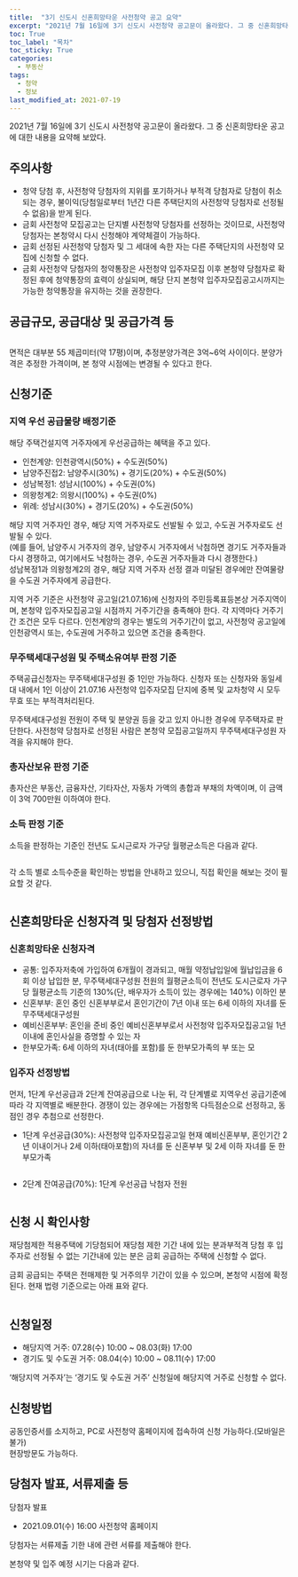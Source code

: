 ```yaml
---
title:  "3기 신도시 신혼희망타운 사전청약 공고 요약"
excerpt: "2021년 7월 16일에 3기 신도시 사전청약 공고문이 올라왔다. 그 중 신혼희망타운 공고에 대한 내용을 요약해 보았다."
toc: True
toc_label: "목차"
toc_sticky: True
categories:
  - 부동산
tags:
  - 청약
  - 정보
last_modified_at: 2021-07-19
---
```

2021년 7월 16일에 3기 신도시 사전청약 공고문이 올라왔다. 그 중 신혼희망타운 공고에 대한 내용을 요약해 보았다.

## 주의사항
- 청약 당첨 후, 사전청약 당첨자의 지위를 포기하거나 부적격 당첨자로 당첨이 취소되는 경우, 불이익(당첨일로부터 1년간 다른 주택단지의 사전청약 당첨자로 선정될 수 없음)을 받게 된다.
- 금회 사전청약 모집공고는 단지별 사전청약 당첨자를 선정하는 것이므로, 사전청약 당첨자는 본청약시 다시 신청해야 계약체결이 가능하다.
- 금회 선정된 사전청약 당첨자 및 그 세대에 속한 자는 다른 주택단지의 사전청약 모집에 신청할 수 없다.
- 금회 사전청약 당첨자의 청약통장은 사전청약 입주자모집 이후 본청약 당첨자로 확정된 후에 청약통장의 효력이 상실되며, 해당 단지 본청약 입주자모집공고시까지는 가능한 청약통장을 유지하는 것을 권장한다.

## 공급규모, 공급대상 및 공급가격 등

<img src="{{ site.url }}{{ site.baseurl }}/_posts/부동산/2021-07-18-3기_신도시_신혼희망타운_공고_요약/images/3기신도시_신혼희망타운_공급대상.jpeg" alt="">  

면적은 대부분 55 제곱미터(약 17평)이며, 추정분양가격은 3억~6억 사이이다. 분양가격은 추정한 가격이며, 본 청약 시점에는 변경될 수 있다고 한다.

## 신청기준
### 지역 우선 공급물량 배정기준
해당 주택건설지역 거주자에게 우선공급하는 혜택을 주고 있다.  
- 인천계양: 인천광역시(50%) + 수도권(50%)
- 남양주진접2: 남양주시(30%) + 경기도(20%) + 수도권(50%)
- 성남복정1: 성남시(100%) + 수도권(0%)
- 의왕청계2: 의왕시(100%) + 수도권(0%)
- 위례: 성남시(30%) + 경기도(20%) + 수도권(50%)

해당 지역 거주자인 경우, 해당 지역 거주자로도 선발될 수 있고, 수도권 거주자로도 선발될 수 있다.  
(예를 들어, 남양주시 거주자의 경우, 남양주시 거주자에서 낙첨하면 경기도 거주자들과 다시 경쟁하고, 여기에서도 낙첨하는 경우, 수도권 거주자들과 다시 경쟁한다.)  
성남복정1과 의왕청계2의 경우, 해당 지역 거주자 선정 결과 미달된 경우에만 잔여물량을 수도권 거주자에게 공급한다.

지역 거주 기준은 사전청약 공고일(21.07.16)에 신청자의 주민등록표등본상 거주지역이며, 본청약 입주자모집공고일 시점까지 거주기간을 충족해야 한다. 각 지역마다 거주기간 조건은 모두 다르다. 인천계양의 경우는 별도의 거주기간이 없고, 사전청약 공고일에 인천광역시 또는, 수도권에 거주하고 있으면 조건을 충족한다.


### 무주택세대구성원 및 주택소유여부 판정 기준
주택공급신청자는 무주택세대구성원 중 1인만 가능하다. 신청자 또는 신청자와 동일세대 내에서 1인 이상이 21.07.16 사전청약 입주자모집 단지에 중복 및 교차청약 시 모두 무효 또는 부적격처리된다.

무주택세대구성원 전원이 주택 및 분양권 등을 갖고 있지 아니한 경우에 무주택자로 판단한다. 사전청약 당첨자로 선정된 사람은 본청약 모집공고일까지 무주택세대구성원 자격을 유지해야 한다.

### 총자산보유 판정 기준
총자산은 부동산, 금융자산, 기타자산, 자동차 가액의 총합과 부채의 차액이며, 이 금액이 3억 700만원 이하여야 한다.

### 소득 판정 기준
소득을 판정하는 기준인 전년도 도시근로자 가구당 월평균소득은 다음과 같다.  

<img src="{{ site.url }}{{ site.baseurl }}/_posts/부동산/2021-07-18-3기_신도시_신혼희망타운_공고_요약/images/3기신도시_신혼희망타운_소득기준.jpeg" alt="">  

각 소득 별로 소득수준을 확인하는 방법을 안내하고 있으니, 직접 확인을 해보는 것이 필요할 것 같다.  

<img src="{{ site.url }}{{ site.baseurl }}/_posts/부동산/2021-07-18-3기_신도시_신혼희망타운_공고_요약/images/3기신도시_신혼희망타운_소득수준.jpeg" alt="">  

## 신혼희망타운 신청자격 및 당첨자 선정방법
### 신혼희망타운 신청자격
- 공통: 입주자저축에 가입하여 6개월이 경과되고, 매월 약정납입일에 월납입금을 6회 이상 납입한 분, 무주택세대구성원 전원의 월평균소득이 전년도 도시근로자 가구당 월평균소득 기준의 130%(단, 배우자가 소득이 있는 경우에는 140%) 이하인 분
- 신혼부부: 혼인 중인 신혼부부로서 혼인기간이 7년 이내 또는 6세 이하의 자녀를 둔 무주택세대구성원
- 예비신혼부부: 혼인을 준비 중인 예비신혼부부로서 사전청약 입주자모집공고일 1년 이내에 혼인사실을 증명할 수 있는 자
- 한부모가족: 6세 이하의 자녀(태아를 포함)를 둔 한부모가족의 부 또는 모

### 입주자 선정방법
먼저, 1단계 우선공급과 2단계 잔여공급으로 나눈 뒤, 각 단계별로 지역우선 공급기준에 따라 각 지역별로 배분한다. 경쟁이 있는 경우에는 가점항목 다득점순으로 선정하고, 동점인 경우 추첨으로 선정한다.

- 1단계 우선공급(30%): 사전청약 입주자모집공고일 현재 예비신혼부부, 혼인기간 2년 이내이거나 2세 이하(태아포함)의 자녀를 둔 신혼부부 및 2세 이하 자녀를 둔 한부모가족  

<img src="{{ site.url }}{{ site.baseurl }}/_posts/부동산/2021-07-18-3기_신도시_신혼희망타운_공고_요약/images/3기신도시_신혼희망타운_1단계점수.jpeg" alt="">  

- 2단계 잔여공급(70%): 1단계 우선공급 낙첨자 전원  

<img src="{{ site.url }}{{ site.baseurl }}/_posts/부동산/2021-07-18-3기_신도시_신혼희망타운_공고_요약/images/3기신도시_신혼희망타운_2단계점수.jpeg" alt="">  

## 신청 시 확인사항
재당첨제한 적용주택에 기당첨되어 재당첨 제한 기간 내에 있는 분과부적격 당첨 후 입주자로 선정될 수 없는 기간내에 있는 분은 금회 공급하는 주택에 신청할 수 없다.  

금회 공급되는 주택은 전매제한 및 거주의무 기간이 있을 수 있으며, 본청약 시점에 확정된다. 현재 법령 기준으로는 아래 표와 같다.

<img src="{{ site.url }}{{ site.baseurl }}/_posts/부동산/2021-07-18-3기_신도시_신혼희망타운_공고_요약/images/3기신도시_신혼희망타운_전매제한.jpeg" alt="">  

## 신청일정
- 해당지역 거주: 07.28(수) 10:00 ~ 08.03(화) 17:00
- 경기도 및 수도권 거주: 08.04(수) 10:00 ~ 08.11(수) 17:00

‘해당지역 거주자’는 ‘경기도 및 수도권 거주’ 신청일에 해당지역 거주로 신청할 수 없다.

## 신청방법
공동인증서를 소지하고, PC로 사전청약 홈페이지에 접속하여 신청 가능하다.(모바일은 불가)  
현장방문도 가능하다.

## 당첨자 발표, 서류제출 등
당첨자 발표
- 2021.09.01(수) 16:00 사전청약 홈페이지

당첨자는 서류제출 기한 내에 관련 서류를 제출해야 한다.

본청약 및 입주 예정 시기는 다음과 같다.

<img src="{{ site.url }}{{ site.baseurl }}/_posts/부동산/2021-07-18-3기_신도시_신혼희망타운_공고_요약/images/3기신도시_신혼희망타운_예정시기.jpeg" alt="">  









